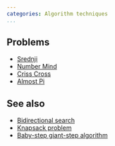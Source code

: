 ```yaml
---
categories: Algorithm techniques
...
```


## Problems
- [Srednji](https://open.kattis.com/problems/srednji)
- [Number Mind](https://projecteuler.net/problem=185)
- [Criss Cross](https://projecteuler.net/problem=166)
- [Almost Pi](https://projecteuler.net/problem=461)

## See also
- [Bidirectional search]()
- [Knapsack problem]()
- [Baby-step giant-step algorithm]()

